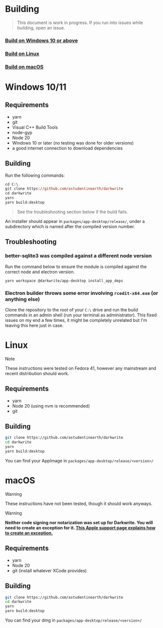# Building

> This document is work in progress. If you run into issues while building, open an issue.

### [Build on Windows 10 or above](#windows-1011)

### [Build on Linux](#linux)

### [Build on macOS](#macos)

# Windows 10/11

## Requirements

- yarn
- git
- Visual C++ Build Tools
- node-gyp
- Node 20
- Windows 10 or later (no testing was done for older versions)
- a good internet connection to download dependencies

## Building

Run the following commands:

```ps
cd C:\
git clone https://github.com/astudentinearth/darkwrite
cd darkwrite
yarn
yarn build:desktop
```

> See the troubleshooting section below if the build fails.

An installer should appear in `packages/app-desktop/release/`, under a subdirectory which is named after the compiled version number.

## Troubleshooting

### better-sqlite3 was compiled against a different node version

Run the command below to ensure the module is compiled against the correct node and electron version.

```
yarn workspace @darkwrite/app-desktop install_app_deps
```

### Electron builder throws some error involving `rcedit-x64.exe` (or anything else)

Clone the repository to the root of your `C:\` drive and run the build commands in an admin shell (run your terminal as administrator). This fixed issues on my end a few times, it might be completely unrelated but I'm leaving this here just in case.

# Linux

> [!NOTE]  
> These instructions were tested on Fedora 41, however any mainstream and recent distribution should work.

## Requirements

- yarn
- Node 20 (using nvm is recommended)
- git

## Building

```bash
git clone https://github.com/astudentinearth/darkwrite
cd darkwrite
yarn
yarn build:desktop
```

You can find your AppImage in `packages/app-desktop/release/<version>/`

# macOS

> [!WARNING]  
> These instructions have not been tested, though it should work anyways.

> [!WARNING]  
> **Neither code signing nor notarization was set up for Darkwrite. You will need to create an exception for it. [This Apple support page explains how to create an exception.](https://support.apple.com/guide/mac-help/open-a-mac-app-from-an-unknown-developer-mh40616/mac)**

## Requirements

- yarn
- Node 20
- git (install whatever XCode provides)

## Building

```bash
git clone https://github.com/astudentinearth/darkwrite
cd darkwrite
yarn
yarn build:desktop
```

You can find your dmg in `packages/app-desktop/release/<version>/`
